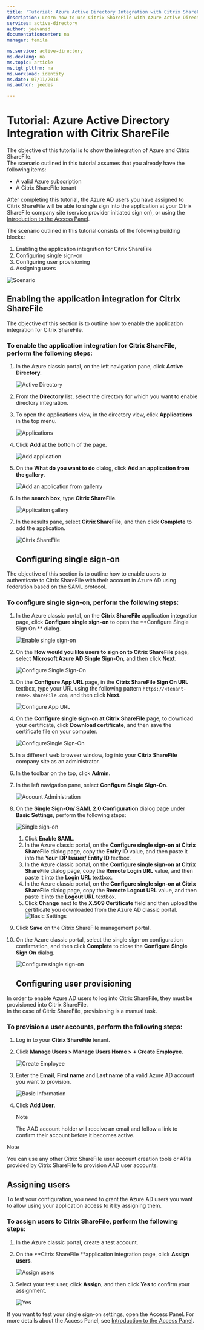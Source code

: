 ```yaml
---
title: 'Tutorial: Azure Active Directory Integration with Citrix ShareFile | Microsoft Azure'
description: Learn how to use Citrix ShareFile with Azure Active Directory to enable single sign-on, automated provisioning, and more!
services: active-directory
author: jeevansd
documentationcenter: na
manager: femila

ms.service: active-directory
ms.devlang: na
ms.topic: article
ms.tgt_pltfrm: na
ms.workload: identity
ms.date: 07/11/2016
ms.author: jeedes

---
```

# Tutorial: Azure Active Directory Integration with Citrix ShareFile
The objective of this tutorial is to show the integration of Azure and Citrix ShareFile.  
The scenario outlined in this tutorial assumes that you already have the following items:

* A valid Azure subscription
* A Citrix ShareFile tenant

After completing this tutorial, the Azure AD users you have assigned to Citrix ShareFile will be able to single sign into the application at your Citrix ShareFile company site (service provider initiated sign on), or using the [Introduction to the Access Panel](active-directory-saas-access-panel-introduction.md).

The scenario outlined in this tutorial consists of the following building blocks:

1. Enabling the application integration for Citrix ShareFile
2. Configuring single sign-on
3. Configuring user provisioning
4. Assigning users

![Scenario](./media/active-directory-saas-citrix-sharefile-tutorial/IC773620.png "Scenario")

## Enabling the application integration for Citrix ShareFile
The objective of this section is to outline how to enable the application integration for Citrix ShareFile.

### To enable the application integration for Citrix ShareFile, perform the following steps:
1. In the Azure classic portal, on the left navigation pane, click **Active Directory**.
   
   ![Active Directory](./media/active-directory-saas-citrix-sharefile-tutorial/IC700993.png "Active Directory")
2. From the **Directory** list, select the directory for which you want to enable directory integration.
3. To open the applications view, in the directory view, click **Applications** in the top menu.
   
   ![Applications](./media/active-directory-saas-citrix-sharefile-tutorial/IC700994.png "Applications")
4. Click **Add** at the bottom of the page.
   
   ![Add application](./media/active-directory-saas-citrix-sharefile-tutorial/IC749321.png "Add application")
5. On the **What do you want to do** dialog, click **Add an application from the gallery**.
   
   ![Add an application from gallerry](./media/active-directory-saas-citrix-sharefile-tutorial/IC749322.png "Add an application from gallerry")
6. In the **search box**, type **Citrix ShareFile**.
   
   ![Application gallery](./media/active-directory-saas-citrix-sharefile-tutorial/IC773621.png "Application gallery")
7. In the results pane, select **Citrix ShareFile**, and then click **Complete** to add the application.
   
   ![Citrix ShareFile](./media/active-directory-saas-citrix-sharefile-tutorial/IC773622.png "Citrix ShareFile")
   
   ## Configuring single sign-on

The objective of this section is to outline how to enable users to authenticate to Citrix ShareFile with their account in Azure AD using federation based on the SAML protocol.

### To configure single sign-on, perform the following steps:
1. In the Azure classic portal, on the **Citrix ShareFile** application integration page, click **Configure single sign-on** to open the **Configure Single Sign On ** dialog.
   
   ![Enable single sign-on](./media/active-directory-saas-citrix-sharefile-tutorial/IC773623.png "Enable single sign-on")
2. On the **How would you like users to sign on to Citrix ShareFile** page, select **Microsoft Azure AD Single Sign-On**, and then click **Next**.
   
   ![Configure Single Sign-On](./media/active-directory-saas-citrix-sharefile-tutorial/IC773624.png "Configure Single Sign-On")
3. On the **Configure App URL** page, in the **Citrix ShareFile Sign On URL** textbox, type your URL using the following pattern `https://<tenant-name>.shareFile.com`, and then click **Next**.
   
   ![Configure App URL](./media/active-directory-saas-citrix-sharefile-tutorial/IC773625.png "Configure App URL")
4. On the **Configure single sign-on at Citrix ShareFile** page, to download your certificate, click **Download certificate**, and then save the certificate file on your computer.
   
   ![ConfigureSingle Sign-On](./media/active-directory-saas-citrix-sharefile-tutorial/IC773626.png "ConfigureSingle Sign-On")
5. In a different web browser window, log into your **Citrix ShareFile** company site as an administrator.
6. In the toolbar on the top, click **Admin**.
7. In the left navigation pane, select **Configure Single Sign-On**.
   
   ![Account Administration](./media/active-directory-saas-citrix-sharefile-tutorial/IC773627.png "Account Administration")
8. On the **Single Sign-On/ SAML 2.0 Configuration** dialog page under **Basic Settings**, perform the following steps:
   
   ![Single sign-on](./media/active-directory-saas-citrix-sharefile-tutorial/IC773628.png "Single sign-on")
   
   1. Click **Enable SAML**.
   2. In the Azure classic portal, on the **Configure single sign-on at Citrix ShareFile** dialog page, copy the **Entity ID** value, and then paste it into the **Your IDP Issuer/ Entity ID** textbox.
   3. In the Azure classic portal, on the **Configure single sign-on at Citrix ShareFile** dialog page, copy the **Remote Login URL** value, and then paste it into the **Login URL** textbox.
   4. In the Azure classic portal, on **the Configure single sign-on at Citrix ShareFile** dialog page, copy the **Remote Logout URL** value, and then paste it into the **Logout URL** textbox.
   5. Click **Change** next to the **X.509 Certificate** field and then upload the certificate you downloaded from the Azure AD classic portal.
      ![Basic Settings](./media/active-directory-saas-citrix-sharefile-tutorial/IC773629.png "Basic Settings")
9. Click **Save** on the Citrix ShareFile management portal.
10. On the Azure classic portal, select the single sign-on configuration confirmation, and then click **Complete** to close the **Configure Single Sign On** dialog.
    
    ![Configure single sign-on](./media/active-directory-saas-citrix-sharefile-tutorial/IC773630.png "Configure single sign-on")
    
    ## Configuring user provisioning

In order to enable Azure AD users to log into Citrix ShareFile, they must be provisioned into Citrix ShareFile.  
In the case of Citrix ShareFile, provisioning is a manual task.

### To provision a user accounts, perform the following steps:
1. Log in to your **Citrix ShareFile** tenant.
2. Click **Manage Users \> Manage Users Home \> + Create Employee**.
   
   ![Create Employee](./media/active-directory-saas-citrix-sharefile-tutorial/IC781050.png "Create Employee")
3. Enter the **Email**, **First name** and **Last name** of a valid Azure AD account you want to provision.
   
   ![Basic Information](./media/active-directory-saas-citrix-sharefile-tutorial/IC799951.png "Basic Information")
4. Click **Add User**.
   
   > [!NOTE]
   > The AAD account holder will receive an email and follow a link to confirm their account before it becomes active.
   > 
   > 

> [!NOTE]
> You can use any other Citrix ShareFile user account creation tools or APIs provided by Citrix ShareFile to provision AAD user accounts.
> 
> 

## Assigning users
To test your configuration, you need to grant the Azure AD users you want to allow using your application access to it by assigning them.

### To assign users to Citrix ShareFile, perform the following steps:
1. In the Azure classic portal, create a test account.
2. On the **Citrix ShareFile **application integration page, click **Assign users**.
   
   ![Assign users](./media/active-directory-saas-citrix-sharefile-tutorial/IC773631.png "Assign users")
3. Select your test user, click **Assign**, and then click **Yes** to confirm your assignment.
   
   ![Yes](./media/active-directory-saas-citrix-sharefile-tutorial/IC767830.png "Yes")

If you want to test your single sign-on settings, open the Access Panel. For more details about the Access Panel, see [Introduction to the Access Panel](active-directory-saas-access-panel-introduction.md).

